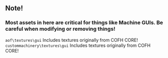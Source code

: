 ## Note!

### Most assets in here are critical for things like Machine GUIs. Be careful when modifying or removing things!

`aof\textures\gui` Includes textures originally from COFH CORE!
`custommachinery\textures\gui` Includes textures originally from COFH CORE!